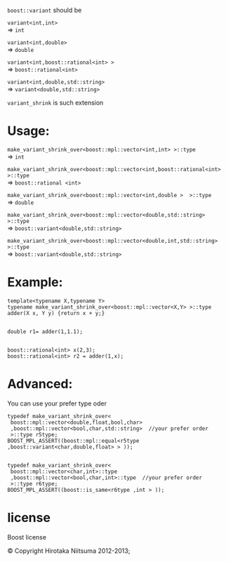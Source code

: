 `boost::variant` should be

`variant<int,int> `  
=> `int`

`variant<int,double> `  
=> `double `


`variant<int,boost::rational<int> > `  
=> `boost::rational<int> `  

`variant<int,double,std::string> `  
=> `variant<double,std::string>`

`variant_shrink` is such extension

# Usage:

`make_variant_shrink_over<boost::mpl::vector<int,int> >::type`  
=> `int` 

`make_variant_shrink_over<boost::mpl::vector<int,boost::rational<int> >::type `  
=> `boost::rational <int>`

`make_variant_shrink_over<boost::mpl::vector<int,double >  >::type `  
=> `double `

`make_variant_shrink_over<boost::mpl::vector<double,std::string> >::type `  
=> `boost::variant<double,std::string>`

`make_variant_shrink_over<boost::mpl::vector<double,int,std::string> >::type `  
=> `boost::variant<double,std::string>`


# Example:

    template<typename X,typename Y> 
    typename make_variant_shrink_over<boost::mpl::vector<X,Y> >::type 
    adder(X x, Y y) {return x + y;} 
    
    
    double r1= adder(1,1.1); 
    
    
    boost::rational<int> x(2,3); 
    boost::rational<int> r2 = adder(1,x); 



# Advanced:

You can use your prefer type oder  

    typedef make_variant_shrink_over<
     boost::mpl::vector<double,float,bool,char> 
     ,boost::mpl::vector<bool,char,std::string>  //your prefer order
     >::type r5type;
    BOOST_MPL_ASSERT((boost::mpl::equal<r5type ,boost::variant<char,double,float> > ));


    typedef make_variant_shrink_over<
     boost::mpl::vector<char,int>::type
     ,boost::mpl::vector<bool,char,int>::type  //your prefer order
     >::type r6type;
    BOOST_MPL_ASSERT((boost::is_same<r6type ,int > ));



# license

Boost license


© Copyright Hirotaka Niitsuma 2012-2013;
